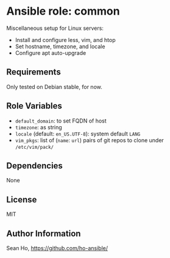 # Ansible role: common
Miscellaneous setup for Linux servers:

+ Install and configure less, vim, and htop
+ Set hostname, timezone, and locale
+ Configure apt auto-upgrade

## Requirements
Only tested on Debian stable, for now.

## Role Variables
+ `default_domain`: to set FQDN of host
+ `timezone`: as string
+ `locale` (default: `en_US.UTF-8`): system default `LANG`
+ `vim_pkgs`: list of (`name`: `url`) pairs of git repos to clone 
  under `/etc/vim/pack/`

## Dependencies
None

## License
MIT

## Author Information
Sean Ho, https://github.com/ho-ansible/
